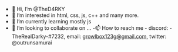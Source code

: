 - 👋 Hi, I’m @TheD4RKY
- 👀 I’m interested in html, css, js, c++ and many more.
- 🌱 I’m currently learning mostly js 
- 💞️ I’m looking to collaborate on ...
-📫 How to reach me - discord: -TheRealDarky-#7232, email: growlbox123g@gmail.com, twitter: @outrunsamurai


<!---
TheD4RKY/TheD4RKY is a ✨ special ✨ repository because its `README.md` (this file) appears on your GitHub profile.
You can click the Preview link to take a look at your changes.
--->
